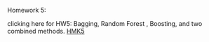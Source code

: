 Homework 5: 

clicking here for HW5: Bagging, Random Forest , Boosting, and two combined methods. 
[HMK5](http://yuwei-econ.github.io/DoNotOpen/HWK5.pdf)


